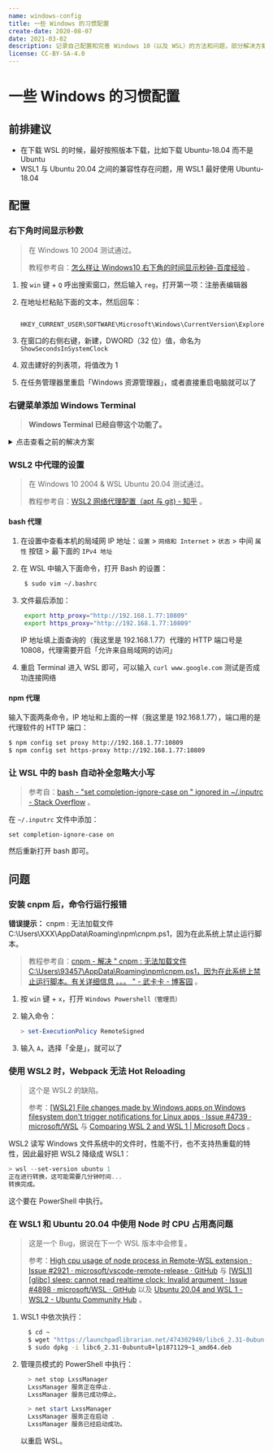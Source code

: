 ```yaml
---
name: windows-config
title: 一些 Windows 的习惯配置
create-date: 2020-08-07
date: 2021-03-02
description: 记录自己配置和完善 Windows 10（以及 WSL）的方法和问题，部分解决方案可能会随系统更新而失效。
license: CC-BY-SA-4.0
---
```


# 一些 Windows 的习惯配置

## 前排建议

- 在下载 WSL 的时候，最好按照版本下载，比如下载 Ubuntu-18.04 而不是 Ubuntu
- WSL1 与 Ubuntu 20.04 之间的兼容性存在问题，用 WSL1 最好使用 Ubuntu-18.04

## 配置

### 右下角时间显示秒数

> 在 Windows 10 2004 测试通过。
>
> 教程参考自：[怎么样让 Windows10 右下角的时间显示秒钟-百度经验](https://jingyan.baidu.com/article/4ae03de3e3c3d03eff9e6be7.html) 。

1. 按 `win` 键 + `Q` 呼出搜索窗口，然后输入 `reg`，打开第一项：注册表编辑器

2. 在地址栏粘贴下面的文本，然后回车：

   ```
    HKEY_CURRENT_USER\SOFTWARE\Microsoft\Windows\CurrentVersion\Explorer\Advanced
   ```

3. 在窗口的右侧右键，新建，DWORD（32 位）值，命名为 `ShowSecondsInSystemClock`

4. 双击建好的列表项，将值改为 1

5. 在任务管理器里重启「Windows 资源管理器」，或者直接重启电脑就可以了

### 右键菜单添加 Windows Terminal

> **Windows Terminal 已经自带这个功能了。**

<details>
 <summary>点击查看之前的解决方案</summary>

> 在 Windows 10 2004 测试通过。
>
> 教程参考自：[将 Windows Terminal 添加到右键菜单 · GitHub](https://gist.github.com/Garwih/b4ec0d853e0f3093874e919ace7fce2f) 。

1. 新建 `.reg` 文件，内容如下（**注意需要替换自己的用户名**）：

   ```
     Windows Registry Editor Version 5.00

     [HKEY_CLASSES_ROOT\Directory\Background\shell\wt]
     @="Windows Terminal Here"

     [HKEY_CLASSES_ROOT\Directory\Background\shell\wt\command]
     @="C:\\Users\\你的用户名\\AppData\\Local\\Microsoft\\WindowsApps\\wt.exe"
   ```

2. 双击运行，即可添加到右键菜单

3. 还需要修改 Terminal 的路径为当前路径。打开 Windows Terminal 的设置，添加下面这一行：

   ```json
    "startingDirectory": null
   ```

   添加完成后是这个样子的：

   ```json
   {
     "profiles": {
       "defaults": {},
       "list": [
         {
           // Make changes here to the powershell.exe profile.
           "guid": "{61c54bbd-c2c6-5271-96e7-009a87ff44bf}",
           "name": "Windows PowerShell",
           "commandline": "powershell.exe",
           "hidden": false,
           "startingDirectory": null
         }
       ]
     }
   }
   ```

</details>

### WSL2 中代理的设置

> 在 Windows 10 2004 & WSL Ubuntu 20.04 测试通过。
>
> 教程参考自：[WSL2 网络代理配置（apt 与 git) - 知乎](https://zhuanlan.zhihu.com/p/108927713) 。

#### bash 代理

1. 在设置中查看本机的局域网 IP 地址：`设置` > `网络和 Internet` > `状态` > 中间 `属性` 按钮 > 最下面的 `IPv4 地址`

2. 在 WSL 中输入下面命令，打开 Bash 的设置：

   ```bash
    $ sudo vim ~/.bashrc
   ```

3. 文件最后添加：

   ```bash
    export http_proxy="http://192.168.1.77:10809"
    export https_proxy="http://192.168.1.77:10809"
   ```

   IP 地址填上面查询的（我这里是 192.168.1.77）代理的 HTTP 端口号是 10808，代理需要开启「允许来自局域网的访问」

4. 重启 Terminal 进入 WSL 即可，可以输入 `curl www.google.com` 测试是否成功连接网络

#### npm 代理

输入下面两条命令，IP 地址和上面的一样（我这里是 192.168.1.77），端口用的是代理软件的 HTTP 端口：

```bash
$ npm config set proxy http://192.168.1.77:10809
$ npm config set https-proxy http://192.168.1.77:10809
```

### 让 WSL 中的 bash 自动补全忽略大小写

> 参考自：[bash - "set completion-ignore-case on " ignored in ~/.inputrc - Stack Overflow](https://stackoverflow.com/questions/43102223/set-completion-ignore-case-on-ignored-in-inputrc) 。

在 `~/.inputrc` 文件中添加：

```
set completion-ignore-case on
```

然后重新打开 bash 即可。

## 问题

### 安装 cnpm 后，命令行运行报错

**错误提示：** cnpm : 无法加载文件 C:\Users\XXX\AppData\Roaming\npm\cnpm.ps1，因为在此系统上禁止运行脚本。

> 教程参考自：[cnpm - 解决 " cnpm : 无法加载文件 C:\Users\93457\AppData\Roaming\npm\cnpm.ps1，因为在此系统上禁止运行脚本。有关详细信息 。。。 " - 武卡卡 - 博客园](https://www.cnblogs.com/500m/p/11634969.html) 。

1. 按 `win` 键 + `x`，打开 `Windows Powershell（管理员）`

2. 输入命令：

   ```powershell
   > set-ExecutionPolicy RemoteSigned
   ```

3. 输入 `A`，选择「全是」，就可以了

### 使用 WSL2 时，Webpack 无法 Hot Reloading

> 这个是 WSL2 的缺陷。
>
> 参考：[[WSL2] File changes made by Windows apps on Windows filesystem don't trigger notifications for Linux apps · Issue #4739 · microsoft/WSL](https://github.com/microsoft/WSL/issues/4739) 与 [Comparing WSL 2 and WSL 1 | Microsoft Docs](https://docs.microsoft.com/en-us/windows/wsl/compare-versions#exceptions-for-using-wsl-1-rather-than-wsl-2) 。

WSL2 读写 Windows 文件系统中的文件时，性能不行，也不支持热重载的特性，因此最好把 WSL2 降级成 WSL1：

```powershell
> wsl --set-version ubuntu 1
正在进行转换，这可能需要几分钟时间...
转换完成。
```

这个要在 PowerShell 中执行。

### 在 WSL1 和 Ubuntu 20.04 中使用 Node 时 CPU 占用高问题

> 这是一个 Bug，据说在下一个 WSL 版本中会修复。
>
> 参考：[High cpu usage of node process in Remote-WSL extension · Issue #2921 · microsoft/vscode-remote-release · GitHub](https://github.com/microsoft/vscode-remote-release/issues/2921) 与 [[WSL1] [glibc] sleep: cannot read realtime clock: Invalid argument · Issue #4898 · microsoft/WSL · GitHub](https://github.com/microsoft/WSL/issues/4898) 以及 [Ubuntu 20.04 and WSL 1 - WSL2 - Ubuntu Community Hub](https://discourse.ubuntu.com/t/ubuntu-20-04-and-wsl-1/15291/4) 。

1. WSL1 中依次执行：

   ```bash
     $ cd ~
     $ wget "https://launchpadlibrarian.net/474302949/libc6_2.31-0ubuntu8+lp1871129~1_amd64.deb"
     $ sudo dpkg -i libc6_2.31-0ubuntu8+lp1871129~1_amd64.deb
   ```

2. 管理员模式的 PowerShell 中执行：

   ```powershell
     > net stop LxssManager
     LxssManager 服务正在停止.
     LxssManager 服务已成功停止。

     > net start LxssManager
     LxssManager 服务正在启动 .
     LxssManager 服务已经启动成功。
   ```

   以重启 WSL。
